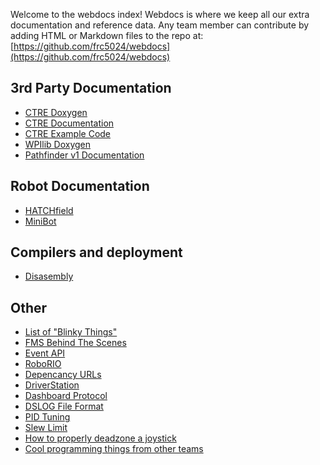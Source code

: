 Welcome to the webdocs index! Webdocs is where we keep all our extra documentation and reference data. Any team member can contribute by adding HTML or Markdown files to the repo at: [https://github.com/frc5024/webdocs](https://github.com/frc5024/webdocs)

<!-- ## Team Related -->
<!-- - [Trello Usage](./trello.html) -->
  
## 3rd Party Documentation
 - [CTRE Doxygen](http://www.ctr-electronics.com/downloads/api/cpp/html/index.html)
 - [CTRE Documentation](https://phoenix-documentation.readthedocs.io/en/latest/index.html)
 - [CTRE Example Code](https://github.com/CrossTheRoadElec/Phoenix-Examples-Languages)
 - [WPIlib Doxygen](http://first.wpi.edu/FRC/roborio/release/docs/cpp/classfrc_1_1TimedCommand.html)
 - [Pathfinder v1 Documentation](https://github.com/JacisNonsense/Pathfinder/wiki)

## Robot Documentation
 - [HATCHfield](https://frc5024.github.io/DeepSpace/)
 - [MiniBot](https://frc5024.github.io/BaseBot)
  
## Compilers and deployment
 - [Disasembly](./ghidra.html)

## Other
 - [List of "Blinky Things"](https://wpilib.screenstepslive.com/s/currentCS/m/cs_hardware/l/144972-status-light-quick-reference)
 - [FMS Behind The Scenes](./fms.html)
 - [Event API](./eventapi.html)
 - [RoboRIO](./roborio.html)
 - [Depencancy URLs](./deps.txt)
 - [DriverStation](./ds.html)
 - [Dashboard Protocol](https://frcture.readthedocs.io/en/latest/driverstation/dashboard.html)
 - [DSLOG File Format](https://frcture.readthedocs.io/en/latest/driverstation/logging.html)
 - [PID Tuning](https://frc-pdr.readthedocs.io/en/latest/control/pid_control.html#proportional)
 - [Slew Limit](https://www.chiefdelphi.com/t/acceleration-ramp-up-code/133556/8?u=ewpratten)
 - [How to properly deadzone a joystick](http://www.mimirgames.com/articles/games/joystick-input-and-using-deadbands/)
 - [Cool programming things from other teams](https://www.chiefdelphi.com/t/best-frc-programming-featues/353571/)
 